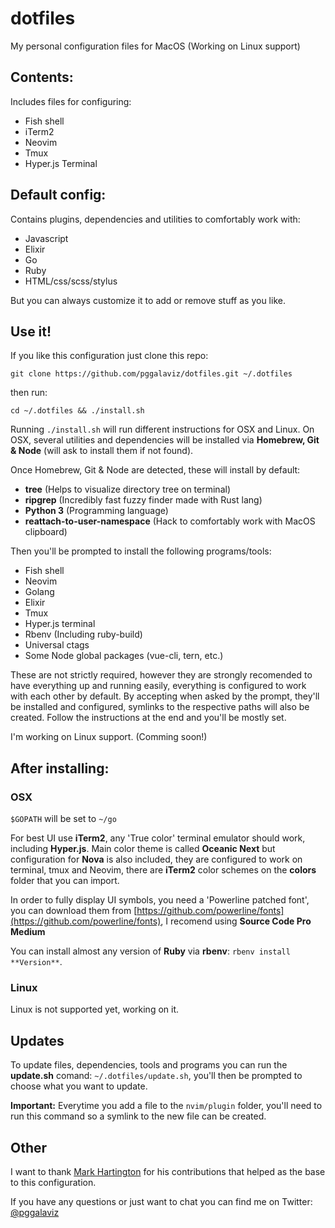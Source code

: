 # dotfiles

My personal configuration files for MacOS (Working on Linux support)

## Contents:

Includes files for configuring:
- Fish shell
- iTerm2
- Neovim
- Tmux
- Hyper.js Terminal

## Default config:

Contains plugins, dependencies and utilities to comfortably work with:
- Javascript
- Elixir
- Go
- Ruby
- HTML/css/scss/stylus

But you can always customize it to add or remove stuff as you like.

## Use it!

If you like this configuration just clone this repo:
```
git clone https://github.com/pggalaviz/dotfiles.git ~/.dotfiles
```
then run:
```
cd ~/.dotfiles && ./install.sh
```
Running `./install.sh` will run different instructions for OSX and Linux.
On OSX, several utilities and dependencies will be installed via **Homebrew, Git & Node** (will ask to install them if not found).

Once Homebrew, Git & Node are detected, these will install by default:
- **tree** (Helps to visualize directory tree on terminal)
- **ripgrep** (Incredibly fast fuzzy finder made with Rust lang)
- **Python 3** (Programming language)
- **reattach-to-user-namespace** (Hack to comfortably work with MacOS clipboard)

Then you'll be prompted to install the following programs/tools:
- Fish shell
- Neovim
- Golang
- Elixir
- Tmux
- Hyper.js terminal
- Rbenv (Including ruby-build)
- Universal ctags
- Some Node global packages (vue-cli, tern, etc.)

These are not strictly required, however they are strongly recomended to have everything
up and running easily, everything is configured to work with each other by default. By accepting when asked by the prompt, they'll be installed and configured, symlinks to the respective paths will also be created. Follow the instructions at the end and you'll be mostly set.

I'm working on Linux support. (Comming soon!)

## After installing:

### OSX

`$GOPATH` will be set to `~/go`

For best UI use **iTerm2**, any 'True color' terminal emulator should work, including **Hyper.js**.
Main color theme is called **Oceanic Next** but configuration for **Nova** is also included, they are configured to work on terminal, tmux and Neovim, there are **iTerm2** color schemes on the **colors** folder that you can import.

In order to fully display UI symbols, you need a 'Powerline patched font', you can download them
from [https://github.com/powerline/fonts](https://github.com/powerline/fonts), I recomend using
**Source Code Pro Medium**

You can install almost any version of **Ruby** via **rbenv**: `rbenv install **Version**`.

### Linux

Linux is not supported yet, working on it.

## Updates

To update files, dependencies, tools and programs you can run the **update.sh**
comand: `~/.dotfiles/update.sh`, you'll then be prompted  to choose what you want to
update.

**Important:** Everytime you add a file to the `nvim/plugin` folder, you'll need
to run this command so a symlink to the new file can be created.

## Other

I want to thank [Mark Hartington](https://github.com/mhartington) for his contributions that
helped as the base to this configuration.

If you have any questions or just want to chat you can find me on Twitter:
[@pggalaviz](http://twitter.com/pggalaviz)

